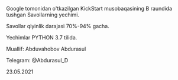 Google tomonidan o'tkazilgan KickStart musobaqasining B raundida tushgan Savollarning yechimi.

Savollar qiyinlik darajasi 70%-94% gacha.

Yechimlar PYTHON 3.7 tilida.

Muallif: Abduvahobov Abdurasul

Telegram: @Abdurasul_D

23.05.2021
